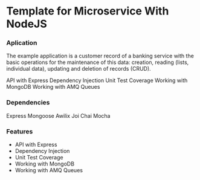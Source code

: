 # Template for Microservice With NodeJS

### Aplication

The example application is a customer record of a banking service with the basic operations for the maintenance of this data: creation, reading (lists, individual data), updating and deletion of records (CRUD).

API with Express
Dependency Injection
Unit Test Coverage
Working with MongoDB
Working with AMQ Queues


### Dependencies 
Express
Mongoose
Awilix
Joi
Chai
Mocha


### Features

- API with Express
- Dependency Injection
- Unit Test Coverage
- Working with MongoDB
- Working with AMQ Queues